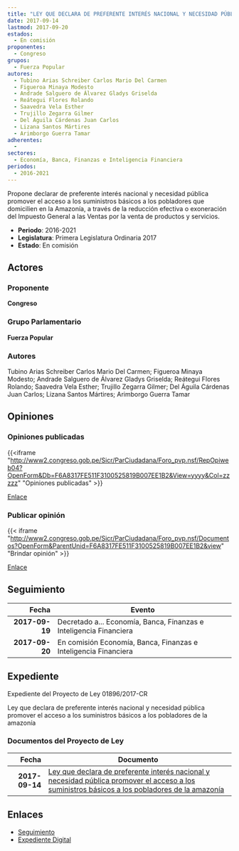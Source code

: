 ```yaml
---
title: "LEY QUE DECLARA DE PREFERENTE INTERÉS NACIONAL Y NECESIDAD PÚBLICA PROMOVER EL ACCESO A LOS SUMINISTROS BÁSICOS A LOS POBLADORES DE LA AMAZONÍA"
date: 2017-09-14
lastmod: 2017-09-20
estados: 
  - En comisión
proponentes: 
  - Congreso
grupos: 
  - Fuerza Popular
autores: 
  - Tubino Arias Schreiber Carlos Mario Del Carmen
  - Figueroa Minaya Modesto
  - Andrade Salguero de Álvarez Gladys Griselda
  - Reátegui Flores Rolando
  - Saavedra Vela Esther
  - Trujillo Zegarra Gilmer
  - Del Águila Cárdenas Juan Carlos
  - Lizana Santos Mártires
  - Arimborgo Guerra Tamar
adherentes: 
  - 
sectores: 
  - Economía, Banca, Finanzas e Inteligencia Financiera
periodos: 
  - 2016-2021
---
```


Propone declarar de preferente interés nacional y necesidad pública promover el acceso a los suministros básicos a los pobladores que domicilien en la Amazonía, a través de la reducción efectiva o exoneración del Impuesto General a las Ventas por la venta de productos y servicios.

- **Periodo**: 2016-2021
- **Legislatura**: Primera Legislatura Ordinaria 2017
- **Estado**: En comisión

## Actores

### Proponente

**Congreso**

### Grupo Parlamentario

**Fuerza Popular**

### Autores

Tubino Arias Schreiber Carlos Mario Del Carmen; Figueroa Minaya Modesto; Andrade Salguero de Álvarez Gladys Griselda; Reátegui Flores Rolando; Saavedra Vela Esther; Trujillo Zegarra Gilmer; Del Águila Cárdenas Juan Carlos; Lizana Santos Mártires; Arimborgo Guerra Tamar


## Opiniones

### Opiniones publicadas

{{<iframe "http://www2.congreso.gob.pe/Sicr/ParCiudadana/Foro_pvp.nsf/RepOpiweb04?OpenForm&Db=F6A8317FE511F3100525819B007EE1B2&View=yyyy&Col=zzzzz" "Opiniones publicadas" >}}

[Enlace](http://www2.congreso.gob.pe/Sicr/ParCiudadana/Foro_pvp.nsf/RepOpiweb04?OpenForm&Db=F6A8317FE511F3100525819B007EE1B2&View=yyyy&Col=zzzzz)
### Publicar opinión

{{< iframe "http://www2.congreso.gob.pe/Sicr/ParCiudadana/Foro_pvp.nsf/Documentos?OpenForm&ParentUnid=F6A8317FE511F3100525819B007EE1B2&view" "Brindar opinión" >}}

[Enlace](http://www2.congreso.gob.pe/Sicr/ParCiudadana/Foro_pvp.nsf/Documentos?OpenForm&ParentUnid=F6A8317FE511F3100525819B007EE1B2&view)

## Seguimiento

| Fecha | Evento |
|------:|--------|
| **2017-09-19** | Decretado a... Economía, Banca, Finanzas e Inteligencia Financiera|
| **2017-09-20** | En comisión Economía, Banca, Finanzas e Inteligencia Financiera|


## Expediente

Expediente del Proyecto de Ley 01896/2017-CR

Ley que declara de preferente interés nacional y necesidad pública promover el acceso a los suministros básicos a los pobladores de la amazonía


### Documentos del Proyecto de Ley

| Fecha | Documento |
|------:|--------|
| **2017-09-14** | [Ley que declara de preferente interés nacional y necesidad pública promover el acceso a los suministros básicos a los pobladores de la amazonía](http://www.leyes.congreso.gob.pe/Documentos/2016_2021/Proyectos_de_Ley_y_de_Resoluciones_Legislativas/PL0189620170914.pdf) |

## Enlaces 

- [Seguimiento](http://www2.congreso.gob.pehttp://www2.congreso.gob.pe/Sicr/TraDocEstProc/CLProLey2016.nsf/f7fff46988ca05b1052578e100829cc7/8f96e1dc5a77d35f0525819b00837bd3?OpenDocument)
- [Expediente Digital](http://www2.congreso.gob.pehttp://www2.congreso.gob.pe/Sicr/TraDocEstProc/CLProLey2016.nsf/f7fff46988ca05b1052578e100829cc7/8f96e1dc5a77d35f0525819b00837bd3?OpenDocument&Click=05257FB7005EB655.eb71d0cf91d8294e05256cdf006b5706/$Body/0.1C6C)
